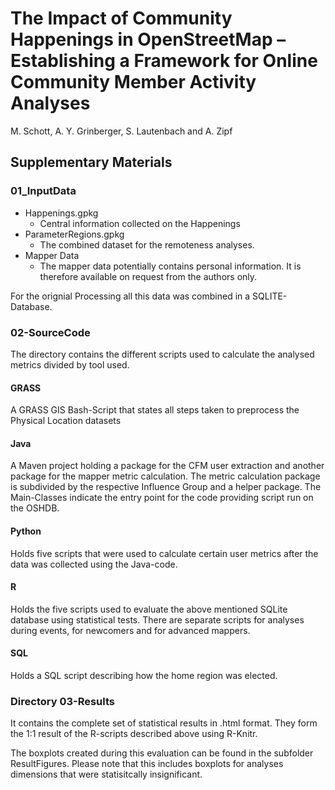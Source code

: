 # The Impact of Community Happenings in OpenStreetMap – Establishing a Framework for Online Community Member Activity Analyses
M. Schott, A. Y. Grinberger, S. Lautenbach and A. Zipf

## Supplementary Materials

### 01_InputData

 - Happenings.gpkg
    - Central information collected on the Happenings
 - ParameterRegions.gpkg
    - The combined dataset for the remoteness analyses.
 - Mapper Data
    - The mapper data potentially contains personal information. It is therefore available on request from the authors only.
    
For the orignial Processing all this data was combined in a SQLITE-Database.

### 02-SourceCode
The directory contains the different scripts used to calculate the analysed metrics divided by tool used.

#### GRASS
A GRASS GIS Bash-Script that states all steps taken to preprocess the Physical Location datasets

#### Java
A Maven project holding a package for the CFM user extraction and another package for the mapper metric calculation. The metric calculation package is subdivided by the respective Influence Group and a helper package. The Main-Classes indicate the entry point for the code providing script run on the OSHDB.

#### Python
Holds five scripts that were used to calculate certain user metrics after the data was collected using the Java-code.

#### R
Holds the five scripts used to evaluate the above mentioned SQLite database using statistical tests. There are separate scripts for analyses during events, for newcomers and for advanced mappers.

#### SQL
Holds a SQL script describing how the home region was elected.

### Directory 03-Results 
It contains the complete set of statistical results in .html format. They form the 1:1 result of the R-scripts described above using R-Knitr.

The boxplots created during this evaluation can be found in the subfolder ResultFigures. Please note that this includes boxplots for analyses dimensions that were statisitcally insignificant.
